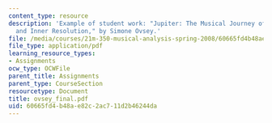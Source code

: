 ```yaml
---
content_type: resource
description: 'Example of student work: "Jupiter: The Musical Journey of Outward Conflict
  and Inner Resolution," by Simone Ovsey.'
file: /media/courses/21m-350-musical-analysis-spring-2008/60665fd4b48ae82c2ac711d2b46244da_ovsey_final.pdf
file_type: application/pdf
learning_resource_types:
- Assignments
ocw_type: OCWFile
parent_title: Assignments
parent_type: CourseSection
resourcetype: Document
title: ovsey_final.pdf
uid: 60665fd4-b48a-e82c-2ac7-11d2b46244da
---
```

